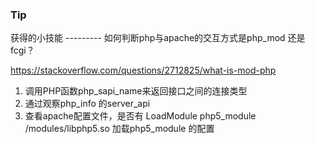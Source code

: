 ### Tip

获得的小技能 --------- 如何判断php与apache的交互方式是php_mod 还是 fcgi？

https://stackoverflow.com/questions/2712825/what-is-mod-php

1. 调用PHP函数php_sapi_name来返回接口之间的连接类型
2. 通过观察php_info 的server_api
3. 查看apache配置文件，是否有
   LoadModule php5_module        /modules/libphp5.so
   加载php5_module 的配置
